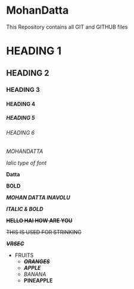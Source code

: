 # MohanDatta
This Repository contains all GIT and GITHUB files
# HEADING 1
## HEADING 2
### HEADING 3
#### HEADING 4
##### HEADING 5
###### HEADING 6

*MOHANDATTA*

*Ialic type of font*

**Datta**

**BOLD**

***MOHAN DATTA INAVOLU***

***ITALIC & BOLD***

~~**HELLO HAI HOW ARE YOU**~~

~~THIS IS USED FOR STRINKING~~

~~***VRSEC***~~

* FRUITS
  * ~~***ORANGES***~~
  * ***APPLE***
  * *BANANA*
  * **PINEAPPLE**






